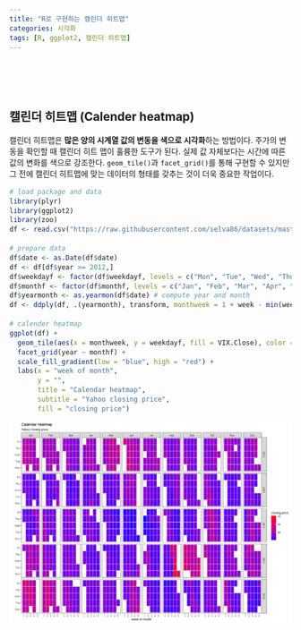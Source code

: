 ```yaml
---
title: "R로 구현하는 캘린더 히트맵"
categories: 시각화
tags: [R, ggplot2, 캘린더 히트맵]
---
```


<div style="margin-bottom:100px;"></div>

## 캘린더 히트맵 (Calender heatmap)

캘린더 히트맵은 **많은 양의 시계열 값의 변동을 색으로 시각화**하는 방법이다. 주가의 변동을 확인할 때 캘린더 히트 맵이 훌륭한 도구가 된다. 실제 값 자체보다는 시간에 따른 값의 변화를 색으로 강조한다. `geom_tile()`과 `facet_grid()`를 통해 구현할 수 있지만 그 전에 캘린더 히트맵에 맞는 데이터의 형태를 갖추는 것이 더욱 중요한 작업이다.

```r
# load package and data
library(plyr)
library(ggplot2)
library(zoo)
df <- read.csv("https://raw.githubusercontent.com/selva86/datasets/master/yahoo.csv")

# prepare data
df$date <- as.Date(df$date)
df <- df[df$year >= 2012,]
df$weekdayf <- factor(df$weekdayf, levels = c("Mon", "Tue", "Wed", "Thu", "Fri"))
df$monthf <- factor(df$monthf, levels = c("Jan", "Feb", "Mar", "Apr", "May", "Jun", "Jul", "Aug", "Sep", "Oct", "Nov", "Dec"))
df$yearmonth <- as.yearmon(df$date) # compute year and month
df <- ddply(df, .(yearmonth), transform, monthweek = 1 + week - min(week)) # compute week number of month

# calender heatmap
ggplot(df) + 
  geom_tile(aes(x = monthweek, y = weekdayf, fill = VIX.Close), color = "white") + 
  facet_grid(year ~ monthf) + 
  scale_fill_gradient(low = "blue", high = "red") + 
  labs(x = "week of month", 
       y = "", 
       title = "Calendar heatmap", 
       subtitle = "Yahoo closing price", 
       fill = "closing price")
```

![](/public/img/2022-06-22-visualization-summary/calender_heatmap-1.png)